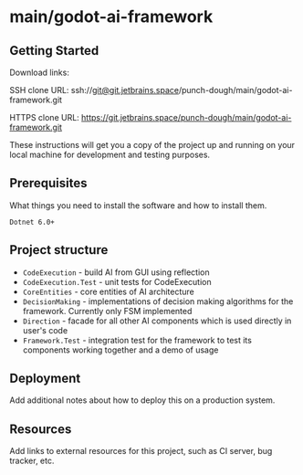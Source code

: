 # main/godot-ai-framework



## Getting Started

Download links:

SSH clone URL: ssh://git@git.jetbrains.space/punch-dough/main/godot-ai-framework.git

HTTPS clone URL: https://git.jetbrains.space/punch-dough/main/godot-ai-framework.git



These instructions will get you a copy of the project up and running on your local machine for development and testing purposes.

## Prerequisites

What things you need to install the software and how to install them.

```
Dotnet 6.0+
```

## Project structure

- `CodeExecution` - build AI from GUI using reflection
- `CodeExecution.Test` - unit tests for CodeExecution
- `CoreEntities` - core entities of AI architecture
- `DecisionMaking` - implementations of decision making algorithms for the framework. Currently only FSM implemented
- `Direction` - facade for all other AI components which is used directly in user's code
- `Framework.Test` - integration test for the framework to test its components working together and a demo of usage

## Deployment

Add additional notes about how to deploy this on a production system.

## Resources

Add links to external resources for this project, such as CI server, bug tracker, etc.
